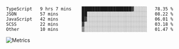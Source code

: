 <!--START_SECTION:waka-->

```text
TypeScript   9 hrs 7 mins    ███████████████████▓░░░░░   78.35 %
JSON         57 mins         ██░░░░░░░░░░░░░░░░░░░░░░░   08.22 %
JavaScript   42 mins         █▓░░░░░░░░░░░░░░░░░░░░░░░   06.01 %
SCSS         22 mins         ▓░░░░░░░░░░░░░░░░░░░░░░░░   03.18 %
Other        10 mins         ▒░░░░░░░░░░░░░░░░░░░░░░░░   01.47 %
```

<!--END_SECTION:waka-->

![Metrics](https://metrics.lecoq.io/TachibanaKimika?template=classic&base.activity=0&base.community=0&base.repositories=0&languages=1&isocalendar=1&isocalendar.duration=half-year&languages.limit=8&languages.sections=most-used&languages.colors=github&languages.threshold=0%25&languages.indepth=false&languages.recent.load=300&languages.recent.days=14&config.timezone=Asia%2FShanghai)
